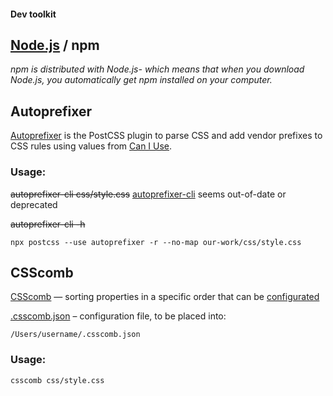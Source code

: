 #### Dev toolkit

## [Node.js](https://nodejs.org/en/) / npm


_npm is distributed with Node.js- which means that when you download Node.js, you automatically get npm installed on your computer._



## Autoprefixer
[Autoprefixer](https://github.com/postcss/autoprefixer) is the PostCSS plugin to parse CSS and add vendor prefixes to CSS rules using values from [Can I Use](https://caniuse.com). 

### Usage:

~~autoprefixer-cli css/style.css~~ [autoprefixer-cli](https://www.npmjs.com/package/autoprefixer-cli) seems out-of-date or deprecated

~~autoprefixer-cli -h~~
```
npx postcss --use autoprefixer -r --no-map our-work/css/style.css

```

## CSScomb
[CSScomb](http://csscomb.com) — sorting properties in a specific order that can be [configurated](https://github.com/csscomb/csscomb.js/blob/dev/doc/options.md#sort-order-fallback)


[.csscomb.json](https://github.com/maxdmitriev/hello-world/blob/master/_.csscomb.json) – configuration file, to be placed into: 
```
/Users/username/.csscomb.json
```

### Usage:
```
csscomb css/style.css
```



